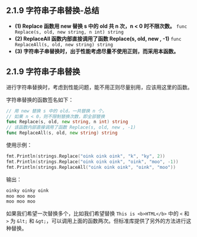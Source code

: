 ## 2.1.9 字符串子串替换-总结

- **(1) Replace 函数用 new 替换 s 中的 old 共 n 次，n < 0 时不限次数。**
  `func Replace(s, old, new string, n int) string`
- **(2) ReplaceAll 函数内部直接调用了函数 Replace(s, old, new , -1)**
  `func ReplaceAll(s, old, new string) string`
- **(3) 字符串子串替换时，出于性能考虑尽量不使用正则，而采用本函数。**

## 2.1.9 字符串子串替换

进行字符串替换时，考虑到性能问题，能不用正则尽量别用，应该用这里的函数。

字符串替换的函数签名如下：

```go
// 用 new 替换 s 中的 old，一共替换 n 个。
// 如果 n < 0，则不限制替换次数，即全部替换
func Replace(s, old, new string, n int) string
// 该函数内部直接调用了函数 Replace(s, old, new , -1)
func ReplaceAll(s, old, new string) string
```

使用示例：

```go
fmt.Println(strings.Replace("oink oink oink", "k", "ky", 2))
fmt.Println(strings.Replace("oink oink oink", "oink", "moo", -1))
fmt.Println(strings.ReplaceAll("oink oink oink", "oink", "moo"))
```

输出：

```go
oinky oinky oink
moo moo moo
moo moo moo
```

如果我们希望一次替换多个，比如我们希望替换 `This is <b>HTML</b>` 中的 `<` 和 `>` 为 `&lt;` 和 `&gt;`，可以调用上面的函数两次。但标准库提供了另外的方法进行这种替换。
